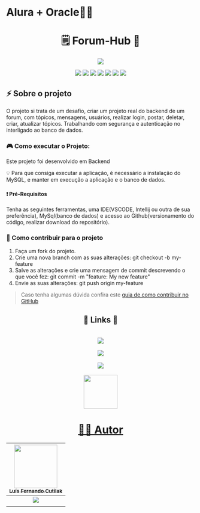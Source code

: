 ﻿# Alura + Oracle👨‍🎓
<h1 align="center">🗒️ Forum-Hub 📔</h1>
<p align="center">
<img src="http://img.shields.io/static/v1?label=STATUS&message=CONCLUIDO&color=GREEN&style=for-the-badge"/>
</p>
<p align="center">
<img src="https://img.shields.io/badge/java-%23ED8B00.svg?style=for-the-badge&logo=openjdk&logoColor=white"/>
<img src="https://img.shields.io/badge/spring-%236DB33F.svg?style=for-the-badge&logo=spring&logoColor=white"/>
<img src="https://img.shields.io/badge/Hibernate-59666C?style=for-the-badge&logo=Hibernate&logoColor=white"/>
<img src="https://img.shields.io/badge/MySQL-00000F?style=for-the-badge&logo=mysql&logoColor=white"/>
<img src="https://img.shields.io/badge/IntelliJIDEA-000000.svg?style=for-the-badge&logo=intellij-idea&logoColor=white"/>
  <img src="https://img.shields.io/badge/git-%23F05033.svg?style=for-the-badge&logo=git&logoColor=white"/>
  <img src="https://img.shields.io/badge/github-%23121011.svg?style=for-the-badge&logo=github&logoColor=white"/>
</p>

<h2> ⚡ Sobre o projeto </h2>
<p>
O projeto si trata de um desafio, criar um projeto real do backend de um forum, com tópicos, mensagens, usuários, realizar login, postar, deletar, criar, atualizar tópicos.
Trabalhando com segurança e autenticação no  interligado ao banco de dados.
</p>
<h3>
  🎮 Como executar o Projeto:
</h3>
 <p>Este projeto foi desenvolvido em Backend</p> 
 <p>💡 Para que consiga executar a aplicação, é necessário a instalação do MySQL, e manter em execução a aplicação e o banco de dados.</p>  
  <h4> ❗ Pré-Requisitos</h4>
   <p>Tenha as seguintes ferramentas, uma IDE(VSCODE, Intellij ou outra de sua preferência), MySql(banco de dados) e acesso ao Github(versionamento do código, realizar download do repositório).</p>
  <h3> 💪 Como contribuir para o projeto</h3>

1. Faça um fork do projeto.
2. Crie uma nova branch com as suas alterações: git checkout -b my-feature
3. Salve as alterações e crie uma mensagem de commit descrevendo o que você fez: git commit -m "feature: My new feature"
4. Envie as suas alterações: git push origin my-feature
> Caso tenha algumas dúvida confira este [guia de como contribuir no GitHub](https://docs.github.com/pt/get-started/exploring-projects-on-github/contributing-to-a-project)

<h2 align="center" >🔗 Links 🔗</h2><br>
<div align="center">
 <a align="center" href="https://code.visualstudio.com/"><img src="https://img.shields.io/badge/VSCode-0078D4?style=for-the-badge&logo=visual%20studio%20code&logoColor=white"</a><br><br>
 <a align="center" href="https://www.jetbrains.com/pt-br/idea/"><img src="https://img.shields.io/badge/IntelliJIDEA-000000.svg?style=for-the-badge&logo=intellij-idea&logoColor=white"</a><br><br>
 <a align="center" href="https://www.mysql.com/downloads"><img src="https://img.shields.io/badge/mysql-4479A1.svg?style=for-the-badge&logo=mysql&logoColor=white"</a><br><br>
 <a align="center" href="https://github.com/luiscutilak/alura-oracle-ForumHub"><img src="https://img.shields.io/badge/GitHub-181717?style=flat&logo=github&logoColor=white" width="90"</a><br>

</div>
 <h1> 🧙‍♂️ Autor </h1>

| [<img loading="lazy" src="https://github.com/user-attachments/assets/7564c4b7-fc99-4a88-979d-6efc5c221601" width=115><br><sub>Luís Fernando Cutilak</sub>](https://www.linkedin.com/in/luis-fernando-cutilak-developer)|
| :-------------: |
| [<img src="https://img.shields.io/badge/linkedin-%230077B5.svg?style=for-the-badge&logo=linkedin&logoColor=white"/>](https://www.linkedin.com/in/luis-fernando-cutilak-developer)|
|  |


 

